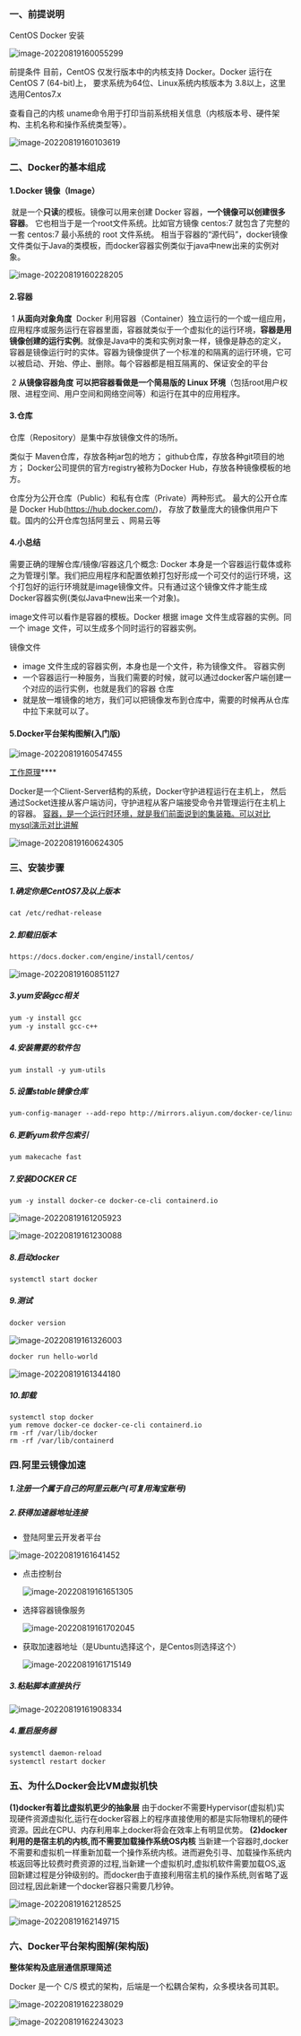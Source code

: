 ### 一、前提说明

CentOS Docker 安装

![image-20220819160055299](assets/image-20220819160055299.png)

前提条件
目前，CentOS 仅发行版本中的内核支持 Docker。Docker 运行在CentOS 7 (64-bit)上，
要求系统为64位、Linux系统内核版本为 3.8以上，这里选用Centos7.x

查看自己的内核
uname命令用于打印当前系统相关信息（内核版本号、硬件架构、主机名称和操作系统类型等）。

![image-20220819160103619](assets/image-20220819160103619.png)

### 二、Docker的基本组成

#### 1.**Docker 镜像**（Image）

​	就是一个**只读**的模板。镜像可以用来创建 Docker 容器，**一个镜像可以创建很多容器**。
它也相当于是一个root文件系统。比如官方镜像 centos:7 就包含了完整的一套 centos:7 最小系统的 root 文件系统。
相当于容器的“源代码”，docker镜像文件类似于Java的类模板，而docker容器实例类似于java中new出来的实例对象。

 ![image-20220819160228205](assets/image-20220819160228205.png)

####  2.容器

​	1 **从面向对象角度**
​	Docker 利用容器（Container）独立运行的一个或一组应用，应用程序或服务运行在容器里面，容器就类似于一个虚拟化的运行环境，**容器是用镜像创建的运行实例**。就像是Java中的类和实例对象一样，镜像是静态的定义，容器是镜像运行时的实体。容器为镜像提供了一个标准的和隔离的运行环境，它可以被启动、开始、停止、删除。每个容器都是相互隔离的、保证安全的平台

​	2 **从镜像容器角度**
​	**可以把容器看做是一个简易版的 Linux 环境**（包括root用户权限、进程空间、用户空间和网络空间等）和运行在其中的应用程序。

#### 3.仓库


仓库（Repository）是集中存放镜像文件的场所。

类似于
Maven仓库，存放各种jar包的地方；
github仓库，存放各种git项目的地方；
Docker公司提供的官方registry被称为Docker Hub，存放各种镜像模板的地方。

仓库分为公开仓库（Public）和私有仓库（Private）两种形式。
最大的公开仓库是 Docker Hub(https://hub.docker.com/)，
存放了数量庞大的镜像供用户下载。国内的公开仓库包括阿里云 、网易云等

#### 4.小总结

需要正确的理解仓库/镜像/容器这几个概念:
Docker 本身是一个容器运行载体或称之为管理引擎。我们把应用程序和配置依赖打包好形成一个可交付的运行环境，这个打包好的运行环境就是image镜像文件。只有通过这个镜像文件才能生成Docker容器实例(类似Java中new出来一个对象)。

image文件可以看作是容器的模板。Docker 根据 image 文件生成容器的实例。同一个 image 文件，可以生成多个同时运行的容器实例。

镜像文件
*  image 文件生成的容器实例，本身也是一个文件，称为镜像文件。
容器实例
*  一个容器运行一种服务，当我们需要的时候，就可以通过docker客户端创建一个对应的运行实例，也就是我们的容器
仓库
* 就是放一堆镜像的地方，我们可以把镜像发布到仓库中，需要的时候再从仓库中拉下来就可以了。

#### 5.Docker平台架构图解(入门版)

![image-20220819160547455](assets/image-20220819160547455.png)

<u>工作原理</u>****

Docker是一个Client-Server结构的系统，Docker守护进程运行在主机上， 然后通过Socket连接从客户端访问，守护进程从客户端接受命令并管理运行在主机上的容器。 <u>容器，是一个运行时环境，就是我们前面说到的集装箱。可以对比mysql演示对比讲解</u>

![image-20220819160624305](assets/image-20220819160624305.png)

### 三、安装步骤

##### 1.确定你是CentOS7及以上版本

```xml
cat /etc/redhat-release
```

##### 2.卸载旧版本

```xml
https://docs.docker.com/engine/install/centos/
```

![image-20220819160851127](assets/image-20220819160851127.png)

##### 3.yum安装gcc相关

```xml
yum -y install gcc
yum -y install gcc-c++
```

##### 4.安装需要的软件包

```xml
yum install -y yum-utils
```

##### 5.设置stable镜像仓库

```xml
yum-config-manager --add-repo http://mirrors.aliyun.com/docker-ce/linux/centos/docker-ce.repo
```

##### 6.更新yum软件包索引

```xml
yum makecache fast
```

##### 7.安装DOCKER CE

```xml
yum -y install docker-ce docker-ce-cli containerd.io
```

![image-20220819161205923](assets/image-20220819161205923.png)

![image-20220819161230088](assets/image-20220819161230088.png)

##### 8.启动docker

```xml
systemctl start docker
```

##### 9.测试

```xml
docker version
```

![image-20220819161326003](assets/image-20220819161326003.png)

```xml
docker run hello-world
```

![image-20220819161344180](assets/image-20220819161344180.png)

##### 10.卸载

```xm
systemctl stop docker 
yum remove docker-ce docker-ce-cli containerd.io
rm -rf /var/lib/docker
rm -rf /var/lib/containerd
```

### 四.阿里云镜像加速

##### 1.注册一个属于自己的阿里云账户(可复用淘宝账号)

##### 2.获得加速器地址连接

-  登陆阿里云开发者平台

  ![image-20220819161641452](assets/image-20220819161641452.png)

- 点击控制台

  ![image-20220819161651305](assets/image-20220819161651305.png)

- 选择容器镜像服务

  ![image-20220819161702045](assets/image-20220819161702045.png)

- 获取加速器地址（是Ubuntu选择这个，是Centos则选择这个）

  ![image-20220819161715149](assets/image-20220819161715149.png)

  

##### 3.粘贴脚本直接执行

![image-20220819161908334](assets/image-20220819161908334.png)

##### 4.重启服务器

```xml
systemctl daemon-reload
systemctl restart docker
```

### 五、为什么Docker会比VM虚拟机快

**(1)docker有着比虚拟机更少的抽象层**
   由于docker不需要Hypervisor(虚拟机)实现硬件资源虚拟化,运行在docker容器上的程序直接使用的都是实际物理机的硬件资源。因此在CPU、内存利用率上docker将会在效率上有明显优势。
**(2)docker利用的是宿主机的内核,而不需要加载操作系统OS内核**
   当新建一个容器时,docker不需要和虚拟机一样重新加载一个操作系统内核。进而避免引寻、加载操作系统内核返回等比较费时费资源的过程,当新建一个虚拟机时,虚拟机软件需要加载OS,返回新建过程是分钟级别的。而docker由于直接利用宿主机的操作系统,则省略了返回过程,因此新建一个docker容器只需要几秒钟。

![image-20220819162128525](assets/image-20220819162128525.png)

![image-20220819162149715](assets/image-20220819162149715.png)

### 六、Docker平台架构图解(架构版)

**整体架构及底层通信原理简述**

Docker 是一个 C/S 模式的架构，后端是一个松耦合架构，众多模块各司其职。 

![image-20220819162238029](assets/image-20220819162238029.png)

![image-20220819162243023](assets/image-20220819162243023.png)